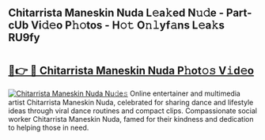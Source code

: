 ## Chitarrista Maneskin Nuda L𝚎a𝚔ed N𝚞𝚍e - Part-cUb Vi𝚍𝚎o P𝚑𝚘tos - H𝚘𝚝 O𝚗𝚕yf𝚊ns L𝚎a𝚔s RU9fy

# <h2><a href="http://kf13kcl.oniu.top/?m=Chitarrista+Maneskin+Nuda">🔗👉 🔴 Chitarrista Maneskin Nuda P𝚑ot𝚘𝚜 V𝚒d𝚎o</a></h2>

[![Chitarrista Maneskin Nuda Nu𝚍e𝚜](https://i.imgur.com/0qMVB7G.gif)](http://kf13kcl.oniu.top/?m=Chitarrista+Maneskin+Nuda)
Online entertainer and multimedia artist Chitarrista Maneskin Nuda, celebrated for sharing dance and lifestyle ideas through viral dance routines and compact clips. Compassionate social worker Chitarrista Maneskin Nuda, famed for their kindness and dedication to helping those in need.  
